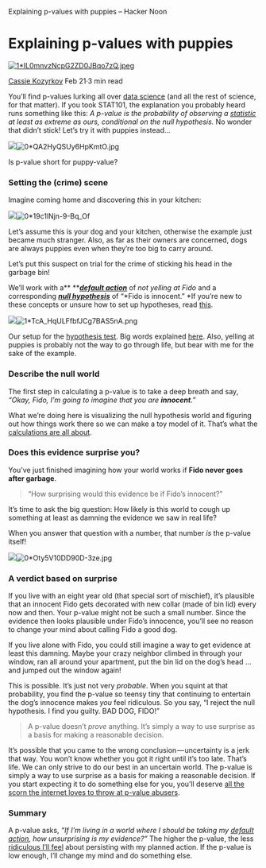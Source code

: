 Explaining p-values with puppies – Hacker Noon

# Explaining p-values with puppies

[![1*IL0mnvzNcpG2ZD0JBqo7zQ.jpeg](../_resources/a9a702b6b50deaca4c701bc207fa7828.jpg)](https://hackernoon.com/@kozyrkov?source=post_header_lockup)

[Cassie Kozyrkov](https://hackernoon.com/@kozyrkov)
Feb 21·3 min read

You’ll find p-values lurking all over [data science](http://bit.ly/quaesita_datasci) (and all the rest of science, for that matter). If you took STAT101, the explanation you probably heard runs something like this: *A p-value is the probability of observing a *[*statistic*](http://bit.ly/quaesita_statistics)* at least as extreme as ours, conditional on the null hypothesis.* No wonder that didn’t stick! Let’s try it with puppies instead…

![](../_resources/5300ecbe26924444fe7a4e30d3e59821.png)![0*QA2HyQSUy6HpKmtO.jpg](../_resources/6e7916d078fafc5be9c6e4f80468aba8.jpg)

Is p-value short for puppy-value?

### Setting the (crime) scene

Imagine coming home and discovering *this* in your kitchen:

![](../_resources/09931608f2f7474f45be00e014a8467b.png)![0*19c1lNjn-9-Bq_Of](../_resources/18e2d8b1295420bad78f85193ef1ce4b.png)

Let’s assume this is your dog and your kitchen, otherwise the example just became much stranger. Also, as far as their owners are concerned, dogs are always puppies even when they’re too big to carry around.

Let’s put this suspect on trial for the crime of sticking his head in the garbage bin!

We’ll work with a**  **[***default action***](http://bit.ly/quaesita_damnedlies) of *not yelling at Fido* and a corresponding [***null hypothesis***](http://bit.ly/quaesita_damnedlies) of “*Fido is innocent.” *If you’re new to these concepts or unsure how to set up hypotheses, read [this](http://bit.ly/quaesita_damnedlies).

![](../_resources/25dc5401f13e429fe7731d3bea0d8bd2.png)![1*TcA_HqULFfbfJCg7BAS5nA.png](../_resources/074bc330993bbf3f0ea64283842fe2af.png)

Our setup for the [hypothesis test](http://bit.ly/quaesita_fisher). Big words explained [here](http://bit.ly/quaesita_damnedlies). Also, yelling at puppies is probably not the way to go through life, but bear with me for the sake of the example.

### Describe the null world

The first step in calculating a p-value is to take a deep breath and say, *“Okay, Fido, I’m going to imagine that you are ****innocent****.”*

What we’re doing here is visualizing the null hypothesis world and figuring out how things work there so we can make a toy model of it. That’s what the [calculations are all about](http://bit.ly/quaesita_statistics).

### Does this evidence surprise you?

You’ve just finished imagining how your world works if **Fido never goes after garbage**.

> “How surprising would this evidence be if Fido’s innocent?”

It’s time to ask the big question: How likely is this world to cough up something at least as damning the evidence we saw in real life?

When you answer that question with a number, that number *is* the p-value itself!

![](../_resources/e4d46406ffad051cf971ba0da523c8e4.png)![0*Oty5V10DD90D-3ze.jpg](../_resources/47a076139eea668bf5053f2d7808cb1b.jpg)

### A verdict based on surprise

If you live with an eight year old (that special sort of mischief), it’s plausible that an innocent Fido gets decorated with new collar (made of bin lid) every now and then. Your p-value might not be such a small number. Since the evidence then looks plausible under Fido’s innocence, you’ll see no reason to change your mind about calling Fido a good dog.

If you live alone with Fido, you could still imagine a way to get evidence at least this damning. Maybe your crazy neighbor climbed in through your window, ran all around your apartment, put the bin lid on the dog’s head …and jumped out the window again!

This is possible. It’s just not very *probable*. When you squint at that probability, you find the p-value so teensy tiny that continuing to entertain the dog’s innocence makes *you* feel ridiculous. So you say, “I reject the null hypothesis. I find you guilty. BAD DOG, FIDO!”

> A p-value doesn’t *prove* anything. It’s simply a way to use surprise as a basis for making a reasonable decision.

It’s possible that you came to the wrong conclusion — uncertainty is a jerk that way. You won’t know whether you got it right until it’s too late. That’s life. We can only strive to do our best in an uncertain world. The p-value is simply a way to use surprise as a basis for making a reasonable decision. If you start expecting it to do something else for you, you’ll deserve [all the scorn the internet loves to throw at p-value abusers](http://bit.ly/uglyp).

### Summary

A p-value asks, *“If I’m living in a world where I should be taking my *[*default action*](http://bit.ly/quaesita_damnedlies)*, how unsurprising is my evidence?”* The higher the p-value, the less [ridiculous I’ll feel](http://bit.ly/quaesita_fisher) about persisting with my planned action. If the p-value is low enough, I’ll change my mind and do something else.